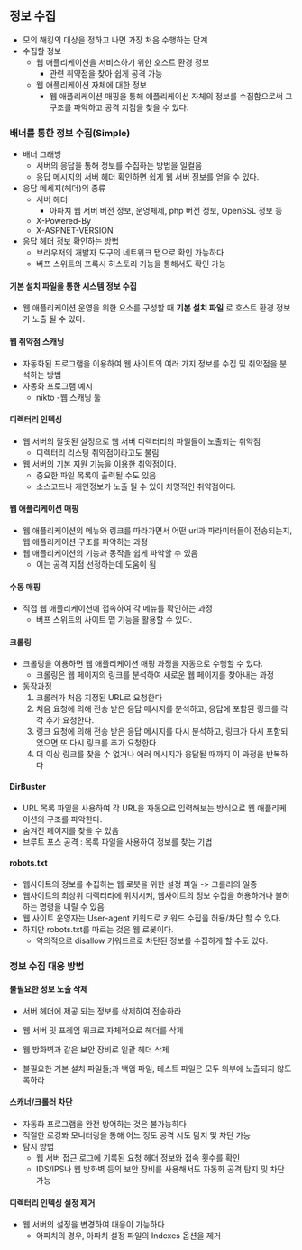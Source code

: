 ## 정보 수집

- 모의 해킹의 대상을 정하고 나면 가장 처음 수행하는 단계
- 수집할 정보
  - 웹 애플리케이션을 서비스하기 위한 호스트 환경 정보
    - 관련 취약점을 찾아 쉽게 공격 가능
  - 웹 애플리케이션 자체에 대한 정보
    - 웹 애플리케이션 매핑을 통해 애플리케이션 자체의 정보를 수집함으로써 그 구조를 파악하고 공격 지점을 찾을 수 있다.

### 배너를 통한 정보 수집(Simple)

- 배너 그래빙
  - 서버의 응답을 통해 정보를 수집하는 방법을 일컬음
  - 응답 메시지의 서버 헤더 확인하면 쉽게 웹 서버 정보를 얻을 수 있다.
- 응답 메세지(헤더)의 종류
  - 서버 헤더
    - 아파치 웹 서버 버전 정보, 운영체제, php 버전 정보, OpenSSL 정보 등
  - X-Powered-By
  - X-ASPNET-VERSION
- 응답 헤더 정보 확인하는 방법
  - 브라우저의 개발자 도구의 네트워크 탭으로 확인 가능하다
  - 버프 스위트의 프록시 히스토리 기능을 통해서도 확인 가능

#### 기본 설치 파일을 통한 시스템 정보 수집

- 웹 애플리케이션 운영을 위한 요소를 구성할 때 __기본 설치 파일__ 로 호스트 환경 정보가 노출 될 수 있다.

#### 웹 취약점 스캐닝

- 자동화된 프로그램을 이용하여 웹 사이트의 여러 가지 정보를 수집 및 취약점을 분석하는 방법
- 자동화 프로그램 예시
  - nikto -웹 스캐닝 툴

#### 디렉터리 인덱싱

- 웹 서버의 잘못된 설정으로 웹 서버 디렉터리의 파일들이 노출되는 취약점
  - 디렉터리 리스팅 취약점이라고도 불림
- 웹 서버의 기본 지원 기능을 이용한 취약점이다.
  - 중요한 파일 목록이 출력될 수도 있음
  - 소스코드나 개인정보가 노출 될 수 있어 치명적인 취약점이다.

#### 웹 애플리케이션 매핑

- 웹 애플리케이션의 메뉴와 링크를 따라가면서 어떤 url과 파라미터들이 전송되는지, 웹 애플리케이션 구조를 파악하는 과정
- 웹 애플리케이션의 기능과 동작을 쉽게 파악할 수 있음
  - 이는 공격 지점 선정하는데 도움이 됨

#### 수동 매핑

- 직접 웹 애플리케이션에 접속하여 각 메뉴를 확인하는 과정
  - 버프 스위트의 사이트 맵 기능을 활용할 수 있다.

#### 크롤링

- 크롤링을 이용하면 웹 애플리케이션 매핑 과정을 자동으로 수행할 수 있다.
  - 크롤링은 웹 페이지의 링크를 분석하여 새로운 웹 페이지를 찾아내는 과정
- 동작과정
  1. 크롤러가 처음 지정된 URL로 요청한다
  2. 처음 요청에 의해 전송 받은 응답 메시지를 분석하고, 응답에 포함된 링크를 각각 추가 요청한다.
  3. 링크 요청에 의해 전송 받은 응답 메시지를 다시 분석하고, 링크가 다시 포함되었으면 또 다시 링크를 추가 요청한다.
  4. 더 이상 링크를 찾을 수 없거나 에러 메시지가 응답될 때까지 이 과정을 반복하다

#### DirBuster

- URL 목록 파일을 사용하여 각 URL을 자동으로 입력해보는 방식으로 웹 애플리케이션의 구조를 파악한다.
- 숨겨진 페이지를 찾을 수 있음
- 브루트 포스 공격 : 목록 파일을 사용하여 정보를 찾는 기법

#### robots.txt

- 웹사이트의 정보를 수집하는 웹 로봇을 위한 설정 파일 -> 크롤러의 일종
- 웹사이트의 최상위 디렉터리에 위치시켜, 웹사이트의 정보 수집을 허용하거나 불허하는 명령을 내릴 수 있음
- 웹 사이트 운영자는 User-agent 키워드로 키워드 수집을 허용/차단 할 수 있다.
- 하지만 robots.txt를 따르는 것은 웹 로봇이다.
  - 악의적으로 disallow 키워드르로 차단된 정보를 수집하게 할 수도 있다.

### 정보 수집 대응 방법

#### 불필요한 정보 노출 삭제

- 서버 헤더에 제공 되는 정보를 삭제하여 전송하라
- 웹 서버 및 프레임 워크로 자체적으로 헤더를 삭제
- 웹 방화벽과 같은 보안 장비로 일괄 헤더 삭제

- 불필요한 기본 설치 파일들;과 백업 파일, 테스트 파일은 모두 외부에 노출되지 않도록하라

#### 스캐너/크롤러 차단

- 자동화 프로그램을 완전 방어하는 것은 불가능하다
- 적절한 로깅뫄 모니터링을 통해 어느 정도 공격 시도 탐지 및 차단 가능
- 탐지 방법
  - 웹 서버 접근 로그에 기록된 요청 헤더 정보와 접속 횟수를 확인
  - IDS/IPS나 웹 방화벽 등의 보안 장비를 사용해서도 자동화 공격 탐지 및 차단 가능

#### 디렉터리 인덱싱 설정 제거

- 웹 서버의 설정을 변경하여 대응이 가능하다
  - 아파치의 경우, 아파치 설정 파일의 Indexes 옵션을 제거